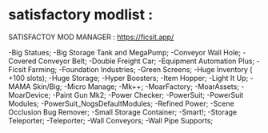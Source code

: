 # satisfactory modlist :

SATISFACTOY MOD MANAGER : https://ficsit.app/ 

-Big Statues;
-Big Storage Tank and MegaPump;
-Conveyor Wall Hole;
-Covered Conveyor Belt;
-Double Freight Car; 
-Equipment Automation Plus;
-Ficsit Farming;
-Foundation Industries;
-Green Screens;
-Huge Inventory ( +100 slots);
-Huge Storage;
-Hyper Boosters;
-Item Hopper;
-Light It Up;
-MAMA Skin/Big;
-Micro Manage;
-Mk++;
-MoarFactory; 
-MoarAssets; 
-MoarDevice;
-Paint Gun Mk2;
-Power Checker;
-PowerSuit;
-PowerSuit Modules;
-PowerSuit_NogsDefaultModules;
-Refined Power;
-Scene Occlusion Bug Remover;
-Small Storage Container;
-Smart!;
-Storage Teleporter;
-Teleporter;
-Wall Conveyors;
-Wall Pipe Supports;
